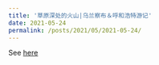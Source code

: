 ```yaml
---
title: '草原深处的火山|乌兰察布＆呼和浩特游记'
date: 2021-05-24
permalink: /posts/2021/05/2021-05-24/
---
```


See [here](https://mp.weixin.qq.com/s/jQAilwmfYLhpUkzi2Vl_aA)
